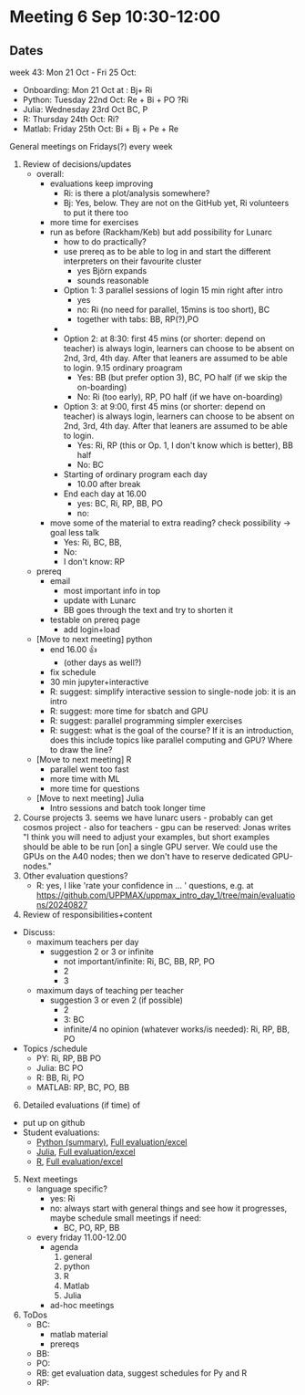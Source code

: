 # Meeting  6 Sep 10:30-12:00

## Dates

week 43: Mon 21 Oct - Fri 25 Oct:

- Onboarding: Mon 21 Oct at : Bj+ Ri
- Python: Tuesday 22nd Oct: Re + Bi + PO ?Ri
- Julia: Wednesday 23rd Oct BC, P
- R: Thursday 24th Oct: Ri?
- Matlab: Friday 25th Oct: Bi + Bj + Pe + Re

General meetings on Fridays(?) every week

1. Review of decisions/updates
    - overall: 
        - evaluations keep improving
            - Ri: is there a plot/analysis somewhere? 
            - Bj: Yes, below. They are not on the GitHub yet, Ri volunteers to put it there too
        - more time for exercises
        - run as before (Rackham/Keb) but add possibility for Lunarc
            - how to do practically?
            - use prereq as to be able to log in and start the different interpreters on their favourite cluster 
                - yes Björn expands
                - sounds reasonable
            - Option 1: 3 parallel sessions of login 15 min right after intro
                - yes
                - no: Ri (no need for parallel, 15mins is too short), BC
                - together with tabs: BB, RP(?),PO
            - 
            - Option 2: at 8:30: first 45 mins (or shorter: depend on teacher) is always login, learners can choose to be absent on 2nd, 3rd, 4th day. After that leaners are assumed to be able to login. 9.15 ordinary proagram
                - Yes: BB (but prefer option 3), BC, PO half (if we skip the on-boarding)
                - No: Ri (too early), RP, PO half (if we have on-boarding)
            - Option 3: at 9:00, first 45 mins (or shorter: depend on teacher) is always login, learners can choose to be absent on 2nd, 3rd, 4th day. After that leaners are assumed to be able to login.
                - Yes: Ri, RP (this or Op. 1, I don't know which is better), BB half
                - No: BC
            - Starting of ordinary program each day
                - 10.00 after break
            - End each day at 16.00
                - yes: BC, Ri, RP, BB, PO
                - no:
        - move some of the material to extra reading? check possibility -> goal less talk
            - Yes: Ri, BC, BB,
            - No: 
            - I don't know: RP
    - prereq
        - email
            - most important info in top
            - update with Lunarc
            - BB goes through the text and try to shorten it
        - testable on prereq page
            - add login+load
    - [Move to next meeting] python 
        - end 16.00 :+1: 
            -  (other days as well?)
        - fix schedule
        - 30 min jupyter+interactive
        - R: suggest: simplify interactive session to single-node job: it is an intro
        - R: suggest: more time for sbatch and GPU
        - R: suggest: parallel programming simpler exercises
        - R: suggest: what is the goal of the course? If it is an introduction, does this include topics like parallel computing and GPU? Where to draw the line?
    - [Move to next meeting] R 
        - parallel went too fast
        - more time with ML
        - more time for questions
    - [Move to next meeting] Julia
        - Intro sessions and batch took longer time
2. Course projects
    3. seems we have lunarc users
        - probably can get cosmos project
        - also for teachers
        - gpu can be reserved: Jonas writes "I think you will need to adjust your examples, but short examples should be able to be run [on] a single GPU server. We could use the GPUs on the A40 nodes; then we don't have to reserve dedicated GPU-nodes."
4. Other evaluation questions?
    - R: yes, I like 'rate your confidence in ... ' questions, e.g. at  https://github.com/UPPMAX/uppmax_intro_day_1/tree/main/evaluations/20240827
5. Review of responsibilities+content
- Discuss:
    - maximum teachers per day
        - suggestion 2 or 3 or infinite
            - not important/infinite: Ri, BC, BB, RP, PO
            - 2
            - 3
    - maximum days of teaching per teacher
        - suggestion 3 or even 2 (if possible)
            - 2
            - 3: BC
            - infinite/4 no opinion (whatever works/is needed): Ri, RP, BB, PO
- Topics /schedule
    - PY: Ri, RP, BB PO
    - Julia: BC PO
    - R: BB, Ri, PO
    - MATLAB: RP, BC, PO, BB 
6. Detailed evaluations (if time) of 
- put up on github
- Student evaluations:
    - [Python (summary)](https://forms.office.com/Pages/AnalysisPage.aspx?AnalyzerToken=gYUW4FOr3fmmsYmBv20YfsRGEQUDXKUw&id=-aZLWjH1Mk-UZzmPGead5I9DA_EX6qtGpq8zJf2ohI1UMVpNM1dGUEhPVFpKUDVOUlBRWkgyUFlWMi4u), [Full evaluation/excel](https://docs.google.com/spreadsheets/d/13ABmZYPvu2orCWrKi8FL3QOlKGr9a_We/edit?usp=drive_link&ouid=100432443967881740194&rtpof=true&sd=true)
    - [Julia](https://forms.office.com/Pages/AnalysisPage.aspx?AnalyzerToken=gYUW4FOr3fmmsYmBv20YfsRGEQUDXKUw&id=-aZLWjH1Mk-UZzmPGead5I9DA_EX6qtGpq8zJf2ohI1UNlY3NFUwODFMWDlDVFhUUkRMS01CSkQzSS4u), [Full evaluation/excel](https://docs.google.com/spreadsheets/d/1LhDTDr48cdk3vNoREoVi9zN1qTm4eZeb/edit?usp=drive_link&ouid=100432443967881740194&rtpof=true&sd=true)
    - [R](https://forms.office.com/Pages/AnalysisPage.aspx?AnalyzerToken=gYUW4FOr3fmmsYmBv20YfsRGEQUDXKUw&id=-aZLWjH1Mk-UZzmPGead5I9DA_EX6qtGpq8zJf2ohI1UQ0NUU1pWQ0taNlE2V0JRUllDQlMwMkdXSi4u), [Full evaluation/excel](https://docs.google.com/spreadsheets/d/1prkvX3CF4IRsUnAfzoO1BLrw0TzQbwYN/edit?usp=drive_link&ouid=100432443967881740194&rtpof=true&sd=true)


5. Next meetings 
    - language specific?
        - yes: Ri
        - no: always start with general things and see how it progresses, maybe schedule small meetings if need: 
            - BC, PO, RP, BB
    - every friday 11.00-12.00
        - agenda
            1. general
            2. python 
            3. R
            4. Matlab
            5. Julia
        - ad-hoc meetings
6. ToDos
    - BC:
        - matlab material
        - prereqs
    - BB:
    - PO:
    - RB: get evaluation data, suggest schedules for Py and R
    - RP:

